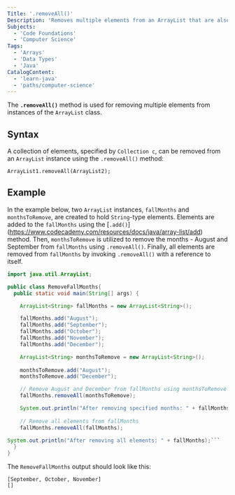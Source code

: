 ```yaml
---
Title: '.removeAll()'
Description: 'Removes multiple elements from an ArrayList that are also contained in the specified collection.'
Subjects:
  - 'Code Foundations'
  - 'Computer Science'
Tags:
  - 'Arrays'
  - 'Data Types'
  - 'Java'
CatalogContent:
  - 'learn-java'
  - 'paths/computer-science'
---
```


The **`.removeAll()`** method is used for removing multiple elements from instances of the `ArrayList` class.

## Syntax

A collection of elements, specified by `Collection c`, can be removed from an `ArrayList` instance using the `.removeAll()` method:

```pseudo
ArrayList1.removeAll(ArrayList2);
```

## Example

In the example below, two `ArrayList` instances, `fallMonths` and `monthsToRemove`, are created to hold `String`-type elements. Elements are added to the `fallMonths` using the [`.add()`]
(https://www.codecademy.com/resources/docs/java/array-list/add) method. Then, `monthsToRemove` is utilized to remove the months - August and September from `fallMonths` using `.removeAll()`. Finally, all elements are removed from `fallMonths` by invoking `.removeAll()` with a reference to itself.

```java
import java.util.ArrayList;

public class RemoveFallMonths{
  public static void main(String[] args) {

    ArrayList<String> fallMonths = new ArrayList<String>();

    fallMonths.add("August");
    fallMonths.add("September");
    fallMonths.add("October");
    fallMonths.add("November");
    fallMonths.add("December");

    ArrayList<String> monthsToRemove = new ArrayList<String>();
    
    monthsToRemove.add("August");
    monthsToRemove.add("December");

    // Remove August and December from fallMonths using monthsToRemove
    fallMonths.removeAll(monthsToRemove);

    System.out.println("After removing specified months: " + fallMonths);```
    
    // Remove all elements from fallMonths
    fallMonths.removeAll(fallMonths);

System.out.println("After removing all elements: " + fallMonths);```
  }
}
```

The `RemoveFallMonths` output should look like this:

```shell
[September, October, November]
[]
```